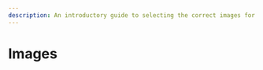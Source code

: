 ```yaml
---
description: An introductory guide to selecting the correct images for your application.
---
```


# Images

